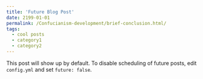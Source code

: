 ```yaml
---
title: 'Future Blog Post'
date: 2199-01-01
permalink: /Confucianism-development/brief-conclusion.html/
tags:
  - cool posts
  - category1
  - category2
---
```


This post will show up by default. To disable scheduling of future posts, edit `config.yml` and set `future: false`. 
